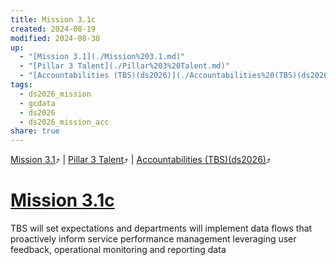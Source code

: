 ```yaml
---
title: Mission 3.1c
created: 2024-08-19
modified: 2024-08-30
up:
  - "[Mission 3.1](./Mission%203.1.md)"
  - "[Pillar 3 Talent](./Pillar%203%20Talent.md)"
  - "[Accountabilities (TBS)(ds2026)](./Accountabilities%20(TBS)(ds2026).md)"
tags:
  - ds2026_mission
  - gcdata
  - ds2026
  - ds2026_mission_acc
share: true
---
```

[Mission 3.1](./Mission%203.1.md)⤴️ | [Pillar 3 Talent](./Pillar%203%20Talent.md)⤴️ | [Accountabilities (TBS)(ds2026)](./Accountabilities%20(TBS)(ds2026).md)⤴️
# [Mission 3.1c](Mission%203.1c.md)

TBS will set expectations and departments will implement data flows that proactively inform service performance management leveraging user feedback, operational monitoring and reporting data
